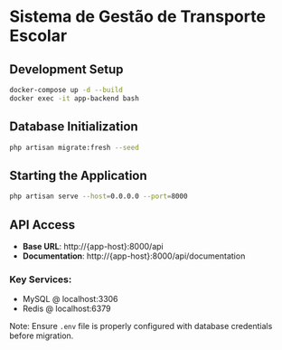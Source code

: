 # Sistema de Gestão de Transporte Escolar

## Development Setup

```bash
docker-compose up -d --build
docker exec -it app-backend bash
```

## Database Initialization

```bash
php artisan migrate:fresh --seed
```

## Starting the Application

```bash
php artisan serve --host=0.0.0.0 --port=8000
```

## API Access

- **Base URL**: http://{app-host}:8000/api
- **Documentation**: http://{app-host}:8000/api/documentation

### Key Services:
- MySQL @ localhost:3306
- Redis @ localhost:6379

Note: Ensure `.env` file is properly configured with database credentials before migration.
